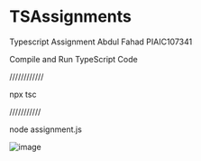 # TSAssignments
Typescript Assignment Abdul Fahad PIAIC107341

Compile and Run TypeScript Code

////////////

npx tsc

///////////

node assignment.js

![image](https://github.com/abdulfahad661/TSAssignments/assets/136641221/576b59aa-ee1a-441a-8321-ef1c1dd37138)



